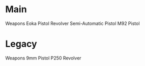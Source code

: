 # Main

Weapons
Eoka Pistol
Revolver
Semi-Automatic Pistol
M92 Pistol
# Legacy

Weapons
9mm Pistol
P250
Revolver
